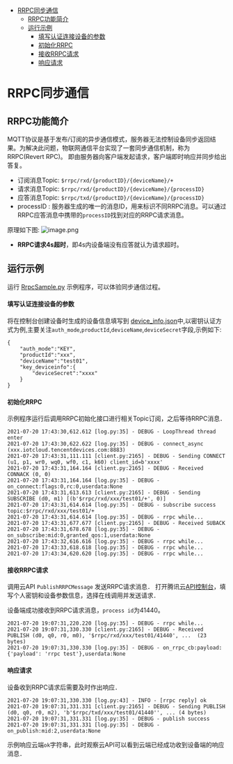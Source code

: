 * [RRPC同步通信](#RRPC同步通信)
  * [RRPC功能简介](#RRPC功能简介)
  * [运行示例](#运行示例)
    * [填写认证连接设备的参数](#填写认证连接设备的参数)
    * [初始化RRPC](#初始化RRPC)
    * [接收RRPC请求](#接收RRPC请求)
    * [响应请求](#响应请求)

# RRPC同步通信
## RRPC功能简介
MQTT协议是基于发布/订阅的异步通信模式，服务器无法控制设备同步返回结果。为解决此问题，物联网通信平台实现了一套同步通信机制，称为RRPC(Revert RPC)。
即由服务器向客户端发起请求，客户端即时响应并同步给出答复。
* 订阅消息Topic: `$rrpc/rxd/{productID}/{deviceName}/+`
* 请求消息Topic: `$rrpc/rxd/{productID}/{deviceName}/{processID}`
* 应答消息Topic: `$rrpc/txd/{productID}/{deviceName}/{processID}`
* processID   : 服务器生成的唯一的消息ID，用来标识不同RRPC消息。可以通过RRPC应答消息中携带的`processID`找到对应的RRPC请求消息。

原理如下图:
![image.png](https://main.qcloudimg.com/raw/1e83a60cb7b6438ebb5927b7237b77ba.png)
* **RRPC请求4s超时**，即4s内设备端没有应答就认为请求超时。

## 运行示例
运行 [RrpcSample.py](../../hub/sample/rrpc/example_rrpc.py) 示例程序，可以体验同步通信过程。

#### 填写认证连接设备的参数
将在控制台创建设备时生成的设备信息填写到 [device_info.json](../../hub/sample/device_info.json)中,以密钥认证方式为例,主要关注`auth_mode`,`productId`,`deviceName`,`deviceSecret`字段,示例如下:
```
{
    "auth_mode":"KEY",
    "productId":"xxx",
    "deviceName":"test01",
    "key_deviceinfo":{
        "deviceSecret":"xxxx"
    }
}
```

#### 初始化RRPC
示例程序运行后调用RRPC初始化接口进行相关Topic订阅，之后等待RRPC消息．
```
2021-07-20 17:43:30,612.612 [log.py:35] - DEBUG - LoopThread thread enter
2021-07-20 17:43:30,622.622 [log.py:35] - DEBUG - connect_async (xxx.iotcloud.tencentdevices.com:8883)
2021-07-20 17:43:31,111.111 [client.py:2165] - DEBUG - Sending CONNECT (u1, p1, wr0, wq0, wf0, c1, k60) client_id=b'xxxx'
2021-07-20 17:43:31,164.164 [client.py:2165] - DEBUG - Received CONNACK (0, 0)
2021-07-20 17:43:31,164.164 [log.py:35] - DEBUG - on_connect:flags:0,rc:0,userdata:None
2021-07-20 17:43:31,613.613 [client.py:2165] - DEBUG - Sending SUBSCRIBE (d0, m1) [(b'$rrpc/rxd/xxx/test01/+', 0)]
2021-07-20 17:43:31,614.614 [log.py:35] - DEBUG - subscribe success topic:$rrpc/rxd/xxx/test01/+
2021-07-20 17:43:31,614.614 [log.py:35] - DEBUG - rrpc while...
2021-07-20 17:43:31,677.677 [client.py:2165] - DEBUG - Received SUBACK
2021-07-20 17:43:31,678.678 [log.py:35] - DEBUG - on_subscribe:mid:0,granted_qos:1,userdata:None
2021-07-20 17:43:32,616.616 [log.py:35] - DEBUG - rrpc while...
2021-07-20 17:43:33,618.618 [log.py:35] - DEBUG - rrpc while...
2021-07-20 17:43:34,620.620 [log.py:35] - DEBUG - rrpc while...
```

#### 接收RRPC请求
调用云API `PublishRRPCMessage` 发送RRPC请求消息．
打开腾讯云[API控制台](https://console.cloud.tencent.com/api/explorer?Product=iotcloud&Version=2018-06-14&Action=PublishRRPCMessage&SignVersion=)，填写个人密钥和设备参数信息，选择在线调用并发送请求．

设备端成功接收到RRPC请求消息，`process id`为41440。
```
2021-07-20 19:07:31,220.220 [log.py:35] - DEBUG - rrpc while...
2021-07-20 19:07:31,330.330 [client.py:2165] - DEBUG - Received PUBLISH (d0, q0, r0, m0), '$rrpc/rxd/xxx/test01/41440', ...  (23 bytes)
2021-07-20 19:07:31,330.330 [log.py:35] - DEBUG - on_rrpc_cb:payload:{'payload': 'rrpc test'},userdata:None
```

#### 响应请求
设备收到RRPC请求后需要及时作出响应．
```
2021-07-20 19:07:31,330.330 [log.py:43] - INFO - [rrpc reply] ok
2021-07-20 19:07:31,331.331 [client.py:2165] - DEBUG - Sending PUBLISH (d0, q0, r0, m2), 'b'$rrpc/txd/xxx/test01/41440'', ... (4 bytes)
2021-07-20 19:07:31,331.331 [log.py:35] - DEBUG - publish success
2021-07-20 19:07:31,331.331 [log.py:35] - DEBUG - on_publish:mid:2,userdata:None
```
示例响应云端`ok`字符串，此时观察云API可以看到云端已经成功收到设备端的响应消息．